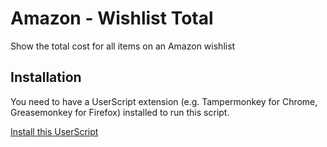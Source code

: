 # Amazon - Wishlist Total
Show the total cost for all items on an Amazon wishlist

## Installation
You need to have a UserScript extension (e.g. Tampermonkey for Chrome, Greasemonkey for Firefox) installed to run this script.

[Install this UserScript](https://github.com/LenAnderson/Amazon-Wishlist-Total/raw/master/amazon_wishlist_total.user.js)
